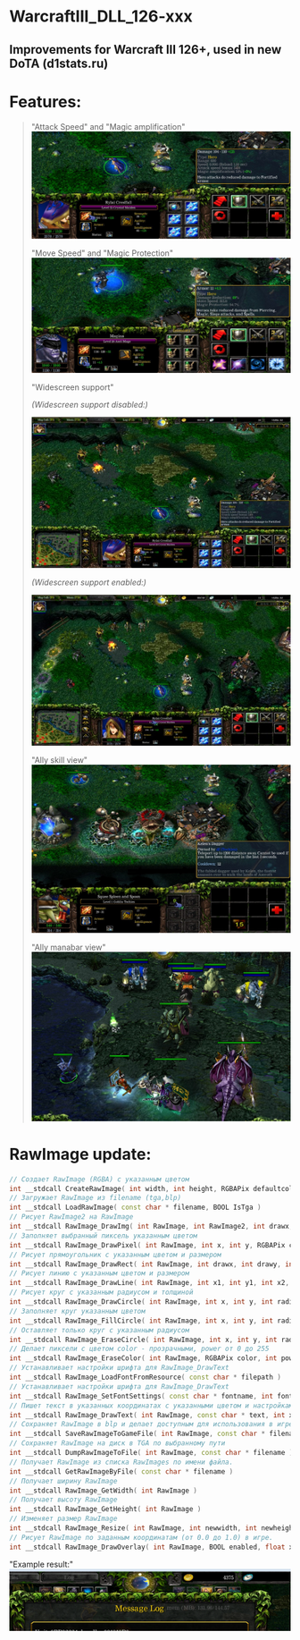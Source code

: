 # WarcraftIII_DLL_126-xxx
## Improvements for Warcraft III 126+, used in new DoTA (d1stats.ru)

# Features:

>
>	"Attack Speed" and "Magic amplification"
>![More unit info](/Images/AttackSpeedAndMagicAmplification.jpg?raw=true "You can see real Attack Speed and Magic amplification")
>
>
>	"Move Speed" and "Magic Protection" 
>![More unit info](/Images/MagicProtectionAndMoveSpeed.jpg?raw=true "You can see real Move Speed and Magic protection")
>	
>
>	"Widescreen support"
>
>*(Widescreen support disabled:)*
>
>![Widescreen off](/Images/WideScreen_NO.jpg?raw=true "Widescreen support disabled 16:9")
>
>*(Widescreen support enabled:)*
>
>![Widescreen on](/Images/WideScreen_YES.jpg?raw=true "Widescreen support enabled 16:9")
>
>
>
>	"Ally skill view"
>![Ally skill viewer](/Images/AllySkillView.jpg?raw=true "You can see ally skills")
>
>
>	"Ally manabar view"
>![Ally manabar viewer](/Images/ManaBar.jpg?raw=true "You can see ally manabars")


# RawImage update:
```cpp
// Создает RawImage (RGBA) с указанным цветом
int __stdcall CreateRawImage( int width, int height, RGBAPix defaultcolor )
// Загружает RawImage из filename (tga,blp)
int __stdcall LoadRawImage( const char * filename, BOOL IsTga )
// Рисует RawImage2 на RawImage
int __stdcall RawImage_DrawImg( int RawImage, int RawImage2, int drawx, int drawy )
// Заполняет выбранный пиксель указанным цветом
int __stdcall RawImage_DrawPixel( int RawImage, int x, int y, RGBAPix color )//RGBAPix = unsigned int
// Рисует прямоугольник с указанным цветом и размером
int __stdcall RawImage_DrawRect( int RawImage, int drawx, int drawy, int widthsize, int heightsize, RGBAPix color )
// Рисует линию с указанным цветом и размером
int __stdcall RawImage_DrawLine( int RawImage, int x1, int y1, int x2, int y2, int size, RGBAPix color )
// Рисует круг с указанным радиусом и толщиной
int __stdcall RawImage_DrawCircle( int RawImage, int x, int y, int radius, int size, RGBAPix color )
// Заполняет круг указанным цветом
int __stdcall RawImage_FillCircle( int RawImage, int x, int y, int radius, RGBAPix color )
// Оставляет только круг с указанным радиусом
int __stdcall RawImage_EraseCircle( int RawImage, int x, int y, int radius, BOOL inverse )
// Делает пиксели с цветом color - прозрачными, power от 0 до 255
int __stdcall RawImage_EraseColor( int RawImage, RGBAPix color, int power )
// Устанавливает настройки шрифта для RawImage_DrawText
int __stdcall RawImage_LoadFontFromResource( const char * filepath )
// Устанавливает настройки шрифта для RawImage_DrawText
int __stdcall RawImage_SetFontSettings( const char * fontname, int fontsize, unsigned int flags )
// Пишет текст в указанных координатах с указанными цветом и настройками шрифта RawImage_SetFontSettings
int __stdcall RawImage_DrawText( int RawImage, const char * text, int x, int y, RGBAPix color )
// Сохраняет RawImage в blp и делает доступным для использования в игре
int __stdcall SaveRawImageToGameFile( int RawImage, const char * filename, BOOL IsTga, BOOL enabled )
// Сохраняет RawImage на диск в TGA по выбранному пути
int __stdcall DumpRawImageToFile( int RawImage, const char * filename )
// Получает RawImage из списка RawImages по имени файла.
int __stdcall GetRawImageByFile( const char * filename )
// Получает ширину RawImage
int __stdcall RawImage_GetWidth( int RawImage )
// Получает высоту RawImage
int __stdcall RawImage_GetHeight( int RawImage )
// Изменяет размер RawImage
int __stdcall RawImage_Resize( int RawImage, int newwidth, int newheight )
// Рисует RawImage по заданным координатам (от 0.0 до 1.0) в игре.
int __stdcall RawImage_DrawOverlay( int RawImage, BOOL enabled, float xpos, float ypos )
```
"Example result:"
![RawImage Draw API](/Images/DrawRawImageApi.png?raw=true "You can see result of using experimental Draw API")


